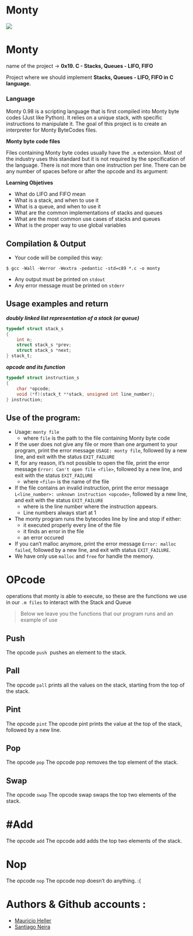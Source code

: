 # Monty

<img src="https://user-images.githubusercontent.com/69850751/167627200-66ee214c-b24f-4137-8306-ebcf03e7511e.png">



# Monty

name of the project → ****0x19. C - Stacks, Queues - LIFO, FIFO****

Project where we should implement ****Stacks, Queues - LIFO, FIFO in C language.****

### Language
Monty 0.98 is a scripting language that is first compiled into Monty byte codes (Just like Python). It relies on a unique stack, with specific instructions to manipulate it. The goal of this project is to create an interpreter for Monty ByteCodes files.


**Monty byte code files**

Files containing Monty byte codes usually have the `.m` extension. Most of the industry uses this standard but it is not required by the specification of the language. There is not more than one instruction per line. There can be any number of spaces before or after the opcode and its argument:

**Learning Objetives**

-   What do LIFO and FIFO mean
-   What is a stack, and when to use it
-   What is a queue, and when to use it
-   What are the common implementations of stacks and queues
-   What are the most common use cases of stacks and queues
-   What is the proper way to use global variables



## Compilation & Output
* Your code will be compiled this way:
````
$ gcc -Wall -Werror -Wextra -pedantic -std=c89 *.c -o monty
````

-   Any output must be printed on `stdout`
-   Any error message must be printed on `stderr`

## Usage examples and return

***doubly linked list representation of a stack (or queue)***
````c
typedef struct stack_s
{
	int n;
	struct stack_s *prev;
	struct stack_s *next;
} stack_t;
````

***opcode and its function***
````c
typedef struct instruction_s
{
	char *opcode;
	void (*f)(stack_t **stack, unsigned int line_number);
} instruction;
````
  


## Use of the program:

-   Usage: `monty file`
    -   where `file` is the path to the file containing Monty byte code
-   If the user does not give any file or more than one argument to your program, print the error message `USAGE: monty file`, followed by a new line, and exit with the status `EXIT_FAILURE`
-   If, for any reason, it’s not possible to open the file, print the error message `Error: Can't open file <file>`, followed by a new line, and exit with the status `EXIT_FAILURE`
    -   where `<file>` is the name of the file
-   If the file contains an invalid instruction, print the error message `L<line_number>: unknown instruction <opcode>`, followed by a new line, and exit with the status `EXIT_FAILURE`
    -   where is the line number where the instruction appears.
    -   Line numbers always start at 1
-   The monty program runs the bytecodes line by line and stop if either:
    -   it executed properly every line of the file
    -   it finds an error in the file
    -   an error occured
-   If you can’t malloc anymore, print the error message `Error: malloc failed`, followed by a new line, and exit with status `EXIT_FAILURE`.
-   We have only use `malloc` and `free` for handle the memory.

# OPcode
operations that monty is able to execute, so these are the functions we use in our `.m files` to interact with the Stack and Queue

>Below we leave you the functions that our program runs and an example of use

## Push
The opcode `push`
 pushes an element to the stack.
 
 

## Pall
The opcode `pall`
prints all the values on the stack, starting from the top of the stack.

## Pint
The opcode `pint`
The opcode pint prints the value at the top of the stack, followed by a new line.

## Pop
The opcode `pop`
The opcode pop removes the top element of the stack.

## Swap
The opcode `swap`
The opcode swap swaps the top two elements of the stack.

# #Add
The opcode `add`
The opcode add adds the top two elements of the stack.

# Nop
The opcode `nop`
The opcode nop doesn’t do anything. :(


# Authors & Github accounts :
* [ Mauricio Heller ](https://github.com/hellerdejanuar) <br>
* [ Santiago Neira ](https://github.com/sanei1509)
